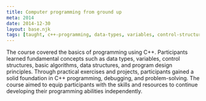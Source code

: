 ```yaml
---
title: Computer programming from ground up
meta: 2014
date: 2014-12-30
layout: base.njk
tags: [taught, c++-programming, data-types, variables, control-structures, basic-algorithms, data-structures, program-design, debugging, problem-solving, programming-fundamentals, coding-skills, software-development, introductory-programming, project-based-learning, independent-learning, computational-thinking, programming-concepts, c++-basics, practical-exercises, code-syntax, coding-projects, logic-building, algorithm-design, debugging-techniques, programming-resources, software-engineering, control-flow, computational-skills, foundational-programming, c++-tutorials]
--- 
```


The course covered the basics of programming using C++. Participants learned fundamental concepts such as data types, variables, control structures, basic algorithms, data structures, and program design principles. Through practical exercises and projects, participants gained a solid foundation in C++ programming, debugging, and problem-solving. The course aimed to equip participants with the skills and resources to continue developing their programming abilities independently.





